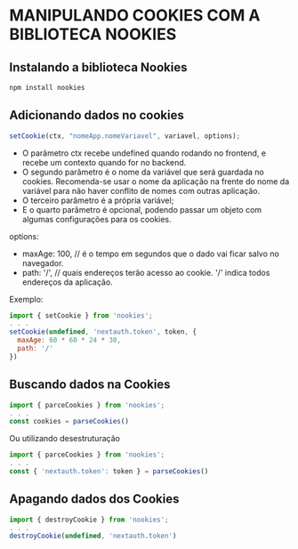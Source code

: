 # MANIPULANDO COOKIES COM A BIBLIOTECA NOOKIES

## Instalando a biblioteca Nookies

```cmd
npm install nookies
```

## Adicionando dados no cookies

```js
setCookie(ctx, "nomeApp.nomeVariavel", variavel, options);
```

- O parâmetro ctx recebe undefined quando rodando no frontend, e recebe um contexto quando for no backend.
- O segundo parâmetro é o nome da variável que será guardada no cookies. Recomenda-se usar o nome da aplicação na frente do nome da variável para não haver conflito de nomes com outras aplicação.
- O terceiro parâmetro é a própria variável;
- E o quarto parâmetro é opcional, podendo passar um objeto com algumas configurações para os cookies.

options:

- maxAge: 100, // é o tempo em segundos que o dado vai ficar salvo no navegador.
- path: '/', // quais endereços terão acesso ao cookie. '/' indica todos endereços da aplicação.

Exemplo:

```js
import { setCookie } from 'nookies';
. . .
setCookie(undefined, 'nextauth.token', token, {
  maxAge: 60 * 60 * 24 * 30,
  path: '/'
})

```

## Buscando dados na Cookies

```js
import { parceCookies } from 'nookies';
. . .
const cookies = parseCookies()

```

Ou utilizando desestruturação

```js
import { parceCookies } from 'nookies';
. . .
const { 'nextauth.token': token } = parseCookies()

```

## Apagando dados dos Cookies

```js
import { destroyCookie } from 'nookies';
. . .
destroyCookie(undefined, 'nextauth.token')

```
